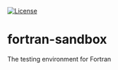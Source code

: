 
[![License](https://img.shields.io/github/license/Albkat/fortran-sandbox)](https://github.com/grimme-lab/xtb/blob/master/COPYING)

# fortran-sandbox
The testing environment for Fortran
